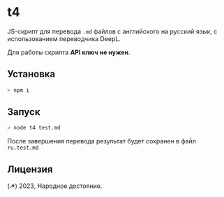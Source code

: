# t4

JS-скрипт для перевода `.md` файлов с английского на русский язык, с использованием переводчика DeepL.

Для работы скрипта **API ключ не нужен**.

## Установка

```sh
> npm i
```

## Запуск

```sh
> node t4 test.md
```

После завершения перевода результат будет сохранен в файл `ru.test.md`

## Лицензия

(☭) 2023, Народное достояние.
